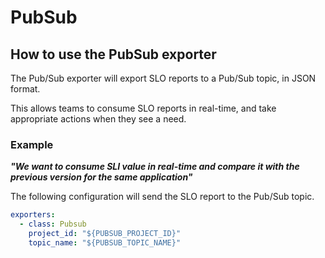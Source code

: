 # PubSub

## How to use the PubSub exporter

The Pub/Sub exporter will export SLO reports to a Pub/Sub topic, in JSON format.

This allows teams to consume SLO reports in real-time, and take appropriate actions when they see a need.

### Example

***"We want to consume SLI value in real-time and compare it with the previous version for the same application"***

The following configuration will send the SLO report to the Pub/Sub topic.

```yaml
exporters:
  - class: Pubsub
    project_id: "${PUBSUB_PROJECT_ID}"
    topic_name: "${PUBSUB_TOPIC_NAME}"
```
